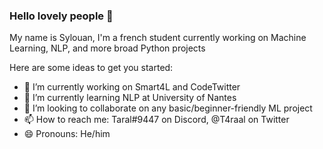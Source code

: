 ### Hello lovely people 👋

My name is Sylouan, I'm a french student currently working on Machine Learning, NLP, and more broad Python projects

Here are some ideas to get you started:

- 🔭 I’m currently working on Smart4L and CodeTwitter
- 🌱 I’m currently learning NLP at University of Nantes
- 👯 I’m looking to collaborate on any basic/beginner-friendly ML project
- 📫 How to reach me: Taral#9447 on Discord, @T4raal on Twitter
- 😄 Pronouns: He/him

